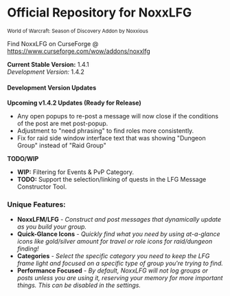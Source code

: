 # Official Repository for NoxxLFG
<sup>World of Warcraft: Season of Discovery Addon by Noxxious</sup>

Find NoxxLFG on CurseForge @ https://www.curseforge.com/wow/addons/noxxlfg

**Current Stable Version:** 1.4.1\
*Development Version:* 1.4.2

#### Development Version Updates
**Upcoming v1.4.2 Updates (Ready for Release)**
* Any open popups to re-post a message will now close if the conditions of the post are met post-popup.
* Adjustment to "need phrasing" to find roles more consistently.
* Fix for raid side window interface text that was showing "Dungeon Group" instead of "Raid Group"

**TODO/WIP**
* **WIP:** Filtering for Events & PvP Category.
* **TODO:** Support the selection/linking of quests in the LFG Message Constructor Tool.

### Unique Features:
* **NoxxLFM/LFG** - *Construct and post messages that dynamically update as you build your group.*
* **Quick-Glance Icons** - *Quickly find what you need by using at-a-glance icons like gold/silver amount for travel or role icons for raid/dungeon finding!*
* **Categories** - *Select the specific category you need to keep the LFG frame light and focused on a specific type of group you're trying to find.*
* **Performance Focused** - *By default, NoxxLFG will not log groups or posts unless you are using it, reserving your memory for more important things. This can be disabled in the settings.*